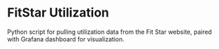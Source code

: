 # FitStar Utilization

Python script for pulling utilization data from the Fit Star website,
paired with Grafana dashboard for visualization.
